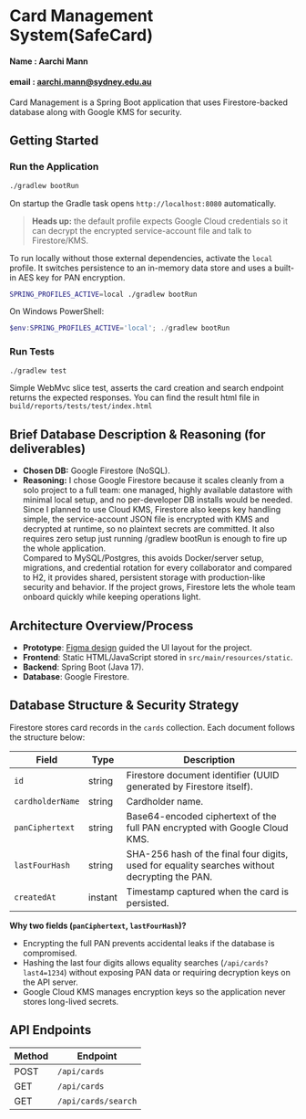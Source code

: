 # Card Management System(SafeCard)
#### Name : Aarchi Mann
#### email : aarchi.mann@sydney.edu.au

Card Management is a Spring Boot application that uses Firestore-backed database along with Google KMS for security.

## Getting Started

### Run the Application
```bash
./gradlew bootRun
```
On startup the Gradle task opens `http://localhost:8080` automatically.

> **Heads up:** the default profile expects Google Cloud credentials so it can decrypt the encrypted service-account file and talk to Firestore/KMS.

To run locally without those external dependencies, activate the `local` profile. It switches persistence to an in-memory data store and uses a built-in AES key for PAN encryption.

```bash
SPRING_PROFILES_ACTIVE=local ./gradlew bootRun
```
On Windows PowerShell:
```powershell
$env:SPRING_PROFILES_ACTIVE='local'; ./gradlew bootRun
```

### Run Tests
```bash
./gradlew test
```
Simple WebMvc slice test, asserts the card creation and search endpoint returns the expected responses.
You can find the result html file in `build/reports/tests/test/index.html`

## Brief Database Description & Reasoning (for deliverables)

- **Chosen DB:** Google Firestore (NoSQL).
- **Reasoning:** I chose Google Firestore because it scales cleanly from a solo project to a full team: one managed, highly available datastore with minimal local setup, and no per-developer DB installs would be needed. Since I planned to use Cloud KMS, Firestore also keeps key handling simple, the service-account JSON file is encrypted with KMS and decrypted at runtime, so no plaintext secrets are committed. It also requires zero setup just running /gradlew bootRun is enough to fire up the whole application.         
Compared to MySQL/Postgres, this avoids Docker/server setup, migrations, and credential rotation for every collaborator and compared to H2, it provides shared, persistent storage with production-like security and behavior. If the project grows, Firestore lets the whole team onboard quickly while keeping operations light.


## Architecture Overview/Process
- **Prototype**: [Figma design](https://www.figma.com/design/IUmM4cdMf6xA9HQIMw1ZAv/Card_management?node-id=0-1&t=1cB3sJ1r70qxiB0M-1) guided the UI layout for the project.
- **Frontend**: Static HTML/JavaScript stored in `src/main/resources/static`.
- **Backend**: Spring Boot (Java 17).
- **Database**: Google Firestore.

## Database Structure & Security Strategy
Firestore stores card records in the `cards` collection. Each document follows the structure below:

| Field            | Type     | Description                                                                                  |
|------------------|----------|----------------------------------------------------------------------------------------------|
| `id`             | string   | Firestore document identifier (UUID generated by Firestore itself).                          |
| `cardholderName` | string   | Cardholder name.                                                                             |
| `panCiphertext`  | string   | Base64-encoded ciphertext of the full PAN encrypted with Google Cloud KMS.                   |
| `lastFourHash`   | string   | SHA-256 hash of the final four digits, used for equality searches without decrypting the PAN.|
| `createdAt`      | instant  | Timestamp captured when the card is persisted.                                               |

**Why two fields (`panCiphertext`, `lastFourHash`)?**
- Encrypting the full PAN prevents accidental leaks if the database is compromised.
- Hashing the last four digits allows equality searches (`/api/cards?last4=1234`) without exposing PAN data or requiring decryption keys on the API server.
- Google Cloud KMS manages encryption keys so the application never stores long-lived secrets.

## API Endpoints

| Method | Endpoint            |
|--------|---------------------|
| POST   | `/api/cards`        | 
| GET    | `/api/cards`        | 
| GET    | `/api/cards/search` | 
